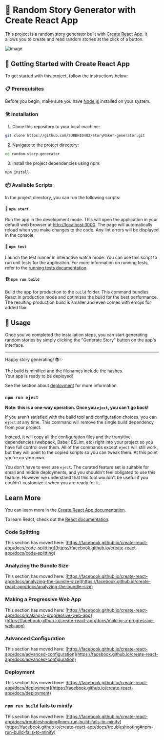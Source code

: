 # 📖 Random Story Generator with Create React App


This project is a random story generator built with [Create React App](https://github.com/facebook/create-react-app). It allows you to create and read random stories at the click of a button. 

![image](https://github.com/SURBHI0402/StoryMaker/assets/81684867/9449edee-a3d7-4b7a-ab0f-a7babba5a502)


## 🚀 Getting Started with Create React App

To get started with this project, follow the instructions below:

### 📋 Prerequisites

Before you begin, make sure you have [Node.js](https://nodejs.org/en/) installed on your system.

### 🛠️ Installation

1. Clone this repository to your local machine:

```bash
git clone https://github.com/SURBHI0402/StoryMaker-generator.git
```

2. Navigate to the project directory:

```bash
cd random-story-generator
```

3. Install the project dependencies using npm:

```bash
npm install
```

### 📦 Available Scripts

In the project directory, you can run the following scripts:

#### 🏃 `npm start`

Run the app in the development mode. This will open the application in your default web browser at [http://localhost:3000](http://localhost:3000). The page will automatically reload when you make changes to the code. Any lint errors will be displayed in the console.

#### 🧪 `npm test`

Launch the test runner in interactive watch mode. You can use this script to run unit tests for the application. For more information on running tests, refer to the [running tests documentation](https://facebook.github.io/create-react-app/docs/running-tests).

#### 🏗️ `npm run build`

Build the app for production to the `build` folder. This command bundles React in production mode and optimizes the build for the best performance. The resulting production build is smaller and even comes with emojis for added flair.

## 📝 Usage

Once you've completed the installation steps, you can start generating random stories by simply clicking the "Generate Story" button on the app's interface.

---

Happy story generating! 📚✨

The build is minified and the filenames include the hashes.\
Your app is ready to be deployed!

See the section about [deployment](https://facebook.github.io/create-react-app/docs/deployment) for more information.

### `npm run eject`

**Note: this is a one-way operation. Once you `eject`, you can't go back!**

If you aren't satisfied with the build tool and configuration choices, you can `eject` at any time. This command will remove the single build dependency from your project.

Instead, it will copy all the configuration files and the transitive dependencies (webpack, Babel, ESLint, etc) right into your project so you have full control over them. All of the commands except `eject` will still work, but they will point to the copied scripts so you can tweak them. At this point you're on your own.

You don't have to ever use `eject`. The curated feature set is suitable for small and middle deployments, and you shouldn't feel obligated to use this feature. However we understand that this tool wouldn't be useful if you couldn't customize it when you are ready for it.

## Learn More

You can learn more in the [Create React App documentation](https://facebook.github.io/create-react-app/docs/getting-started).

To learn React, check out the [React documentation](https://reactjs.org/).

### Code Splitting

This section has moved here: [https://facebook.github.io/create-react-app/docs/code-splitting](https://facebook.github.io/create-react-app/docs/code-splitting)

### Analyzing the Bundle Size

This section has moved here: [https://facebook.github.io/create-react-app/docs/analyzing-the-bundle-size](https://facebook.github.io/create-react-app/docs/analyzing-the-bundle-size)

### Making a Progressive Web App

This section has moved here: [https://facebook.github.io/create-react-app/docs/making-a-progressive-web-app](https://facebook.github.io/create-react-app/docs/making-a-progressive-web-app)

### Advanced Configuration

This section has moved here: [https://facebook.github.io/create-react-app/docs/advanced-configuration](https://facebook.github.io/create-react-app/docs/advanced-configuration)

### Deployment

This section has moved here: [https://facebook.github.io/create-react-app/docs/deployment](https://facebook.github.io/create-react-app/docs/deployment)

### `npm run build` fails to minify

This section has moved here: [https://facebook.github.io/create-react-app/docs/troubleshooting#npm-run-build-fails-to-minify](https://facebook.github.io/create-react-app/docs/troubleshooting#npm-run-build-fails-to-minify)
